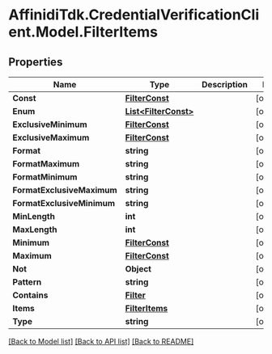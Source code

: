# AffinidiTdk.CredentialVerificationClient.Model.FilterItems

## Properties

Name | Type | Description | Notes
------------ | ------------- | ------------- | -------------
**Const** | [**FilterConst**](FilterConst.md) |  | [optional] 
**Enum** | [**List&lt;FilterConst&gt;**](FilterConst.md) |  | [optional] 
**ExclusiveMinimum** | [**FilterConst**](FilterConst.md) |  | [optional] 
**ExclusiveMaximum** | [**FilterConst**](FilterConst.md) |  | [optional] 
**Format** | **string** |  | [optional] 
**FormatMaximum** | **string** |  | [optional] 
**FormatMinimum** | **string** |  | [optional] 
**FormatExclusiveMaximum** | **string** |  | [optional] 
**FormatExclusiveMinimum** | **string** |  | [optional] 
**MinLength** | **int** |  | [optional] 
**MaxLength** | **int** |  | [optional] 
**Minimum** | [**FilterConst**](FilterConst.md) |  | [optional] 
**Maximum** | [**FilterConst**](FilterConst.md) |  | [optional] 
**Not** | **Object** |  | [optional] 
**Pattern** | **string** |  | [optional] 
**Contains** | [**Filter**](Filter.md) |  | [optional] 
**Items** | [**FilterItems**](FilterItems.md) |  | [optional] 
**Type** | **string** |  | [optional] 

[[Back to Model list]](../README.md#documentation-for-models) [[Back to API list]](../README.md#documentation-for-api-endpoints) [[Back to README]](../README.md)

